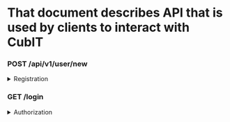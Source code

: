 # That document describes API that is used by clients to interact with CubIT

### POST /api/v1/user/new
<details>
<summary>Registration</summary>

#### Request body:
```
{
	“userFirstName”:  string,
	“userLastName”:   string,
	“email”:          string,
	“password”:       string
}
```

#### Example:
```
curl --location --request POST 'https://cub.it/api/v1/user/new' \
--header 'Content-Type: application/json' \
--data-raw '{
	“userFirstName”: “Axel”,
	 “userLastName”: “Slabos”,
	“email”: “template.email@gmail. com”,
	 “password”: “template_password”
}'
```

#### Response:
HTTP status code: 200
```
{
	"parameterName": "_csrf",
	"headerName": "X-CSRF-TOKEN",
	"token": "cabef633-3b34-45db-801f-d5b21b9e7bee"
}
```
</details>

### GET /login
<details>
<summary>Authorization</summary>

#### Request body:
```
{
	“email”:          string,
	“password”:       string
}
```

#### Example:
	
```
curl --location --request POST 'https://cub.it/login' \
--header 'Content-Type: application/json' \
--data-raw '{
	“email”: “template.email@gmail. com”,
	“password”: “template_password”
}'
```

#### Response:
HTTP status code: 200
```
{
	"parameterName": "_csrf",
	"headerName": "X-CSRF-TOKEN",
	"token": "cabef633-3b34-45db-801f-d5b21b9e7bee"
}
```
</details>
